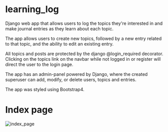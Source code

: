 # learning_log
Django web app that allows users to log the topics they're interested in and make journal entries as they learn about each topic.

The app allows users to create new topics, followed by a new entry related to that topic, and the ability to edit an existing entry.

All topics and posts are protected by the django @login_required decorator. Clicking on the topics link on the navbar while not logged in or register will direct the user to the login page.

The app has an admin-panel powered by Django, where the created superuser can add, modify, or delete users, topics and entries.

The app was styled using Bootstrap4. 

# Index page
![index_page](https://user-images.githubusercontent.com/35820755/60214138-c5b3a580-9819-11e9-89c3-1bc2309b4b14.png)

